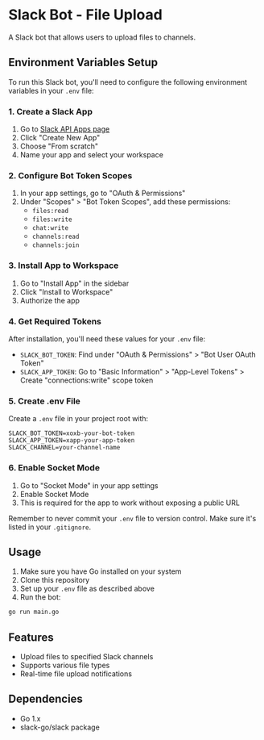 # Slack Bot - File Upload

A Slack bot that allows users to upload files to channels.

## Environment Variables Setup

To run this Slack bot, you'll need to configure the following environment variables in your `.env` file:

### 1. Create a Slack App
1. Go to [Slack API Apps page](https://api.slack.com/apps)
2. Click "Create New App"
3. Choose "From scratch"
4. Name your app and select your workspace

### 2. Configure Bot Token Scopes
1. In your app settings, go to "OAuth & Permissions"
2. Under "Scopes" > "Bot Token Scopes", add these permissions:
   - `files:read`
   - `files:write`
   - `chat:write`
   - `channels:read`
   - `channels:join`

### 3. Install App to Workspace
1. Go to "Install App" in the sidebar
2. Click "Install to Workspace"
3. Authorize the app

### 4. Get Required Tokens
After installation, you'll need these values for your `.env` file:
- `SLACK_BOT_TOKEN`: Find under "OAuth & Permissions" > "Bot User OAuth Token"
- `SLACK_APP_TOKEN`: Go to "Basic Information" > "App-Level Tokens" > Create "connections:write" scope token

### 5. Create .env File
Create a `.env` file in your project root with:
```env
SLACK_BOT_TOKEN=xoxb-your-bot-token
SLACK_APP_TOKEN=xapp-your-app-token
SLACK_CHANNEL=your-channel-name
```

### 6. Enable Socket Mode
1. Go to "Socket Mode" in your app settings
2. Enable Socket Mode
3. This is required for the app to work without exposing a public URL

Remember to never commit your `.env` file to version control. Make sure it's listed in your `.gitignore`.

## Usage

1. Make sure you have Go installed on your system
2. Clone this repository
3. Set up your `.env` file as described above
4. Run the bot:
```bash
go run main.go
```

## Features

- Upload files to specified Slack channels
- Supports various file types
- Real-time file upload notifications

## Dependencies

- Go 1.x
- slack-go/slack package